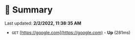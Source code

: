 # 📖 Summary
Last updated: **2/2/2022, 11:38:35 AM**

- `GET` [https://google.com](https://google.com) - **Up** (281ms)
